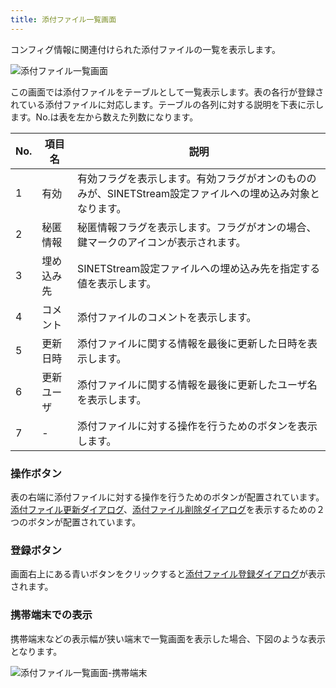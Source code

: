 ```yaml
---
title: 添付ファイル一覧画面
---
```


コンフィグ情報に関連付けられた添付ファイルの一覧を表示します。

![添付ファイル一覧画面](../img/screen-301-01.png)

この画面では添付ファイルをテーブルとして一覧表示します。表の各行が登録されている添付ファイルに対応します。テーブルの各列に対する説明を下表に示します。No.は表を左から数えた列数になります。

|No.|項目名|説明|
|---|---|---|
|1|有効|有効フラグを表示します。有効フラグがオンのもののみが、SINETStream設定ファイルへの埋め込み対象となります。|
|2|秘匿情報|秘匿情報フラグを表示します。フラグがオンの場合、鍵マークのアイコンが表示されます。|
|3|埋め込み先|SINETStream設定ファイルへの埋め込み先を指定する値を表示します。|
|4|コメント|添付ファイルのコメントを表示します。|
|5|更新日時|添付ファイルに関する情報を最後に更新した日時を表示します。|
|6|更新ユーザ|添付ファイルに関する情報を最後に更新したユーザ名を表示します。|
|7|-|添付ファイルに対する操作を行うためのボタンを表示します。|

### 操作ボタン

表の右端に添付ファイルに対する操作を行うためのボタンが配置されています。[添付ファイル更新ダイアログ](../screen-321)、[添付ファイル削除ダイアログ](../screen-331)を表示するための２つのボタンが配置されています。

### 登録ボタン

画面右上にある青いボタンをクリックすると[添付ファイル登録ダイアログ](../screen-311)が表示されます。

### 携帯端末での表示

携帯端末などの表示幅が狭い端末で一覧画面を表示した場合、下図のような表示となります。

![添付ファイル一覧画面-携帯端末](../img/screen-301-02.png)
